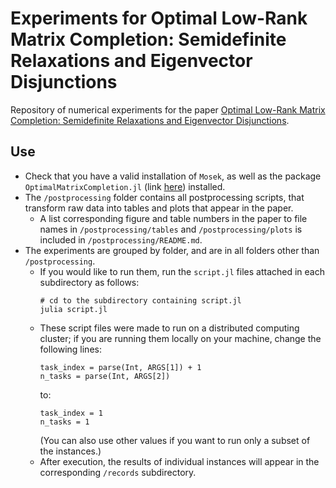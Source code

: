 # Experiments for Optimal Low-Rank Matrix Completion: Semidefinite Relaxations and Eigenvector Disjunctions

Repository of numerical experiments for the paper [Optimal Low-Rank Matrix Completion: Semidefinite Relaxations and Eigenvector Disjunctions](https://optimization-online.org/2023/05/optimal-low-rank-matrix-completion-semidefinite-relaxations-and-eigenvector-disjunctions/).

## Use

- Check that you have a valid installation of `Mosek`, as well as the package `OptimalMatrixCompletion.jl` (link [here](github.com/sean-lo/OptimalMatrixCompletion.jl)) installed.
- The `/postprocessing` folder contains all postprocessing scripts, that transform raw data into tables and plots that appear in the paper.
    - A list corresponding figure and table numbers in the paper to file names in `/postprocessing/tables` and `/postprocessing/plots` is included in `/postprocessing/README.md`.
- The experiments are grouped by folder, and are in all folders other than `/postprocessing`.
    - If you would like to run them, run the `script.jl` files attached in each subdirectory as follows:
        ```
        # cd to the subdirectory containing script.jl
        julia script.jl
        ```
    - These script files were made to run on a distributed computing cluster; if you are running them locally on your machine, change the following lines:
        ```
        task_index = parse(Int, ARGS[1]) + 1
        n_tasks = parse(Int, ARGS[2])   
        ```
        to:
        ```
        task_index = 1
        n_tasks = 1
        ```
        (You can also use other values if you want to run only a subset of the instances.)
    - After execution, the results of individual instances will appear in the corresponding `/records` subdirectory.